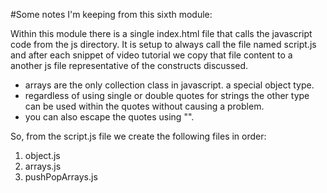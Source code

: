#Some notes I'm keeping from this sixth module:

Within this module there is a single index.html file that calls the javascript code from the js directory. It is setup to always call the file named script.js and after each snippet of video tutorial we copy that file content to a another js file representative of the constructs discussed.


* arrays are the only collection class in javascript. a special object type.
* regardless of using single or double quotes for strings the other type can be used within the quotes without causing a problem.
* you can also escape the quotes using "\".



So, from the script.js file we create the following files in order:


1. object.js
1. arrays.js
1. pushPopArrays.js

